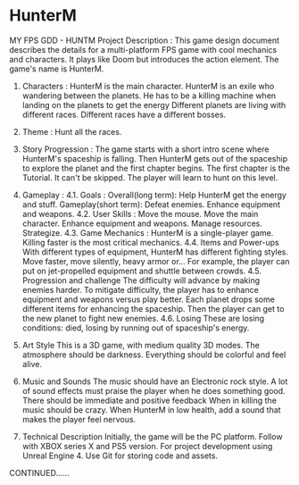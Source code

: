 # HunterM

MY FPS GDD - HUNTM
Project Description :
  This game design document describes the details for a multi-platform FPS game with cool mechanics and characters.
  It plays like Doom but introduces the action element.
  The game's name is HunterM.

1. Characters :
   HunterM is the main character. HunterM is an exile who wandering between the planets. He has to be a killing machine when landing on the planets to get the energy
   Different planets are living with different races. Different races have a different bosses.

2. Theme :
   Hunt all the races.

3. Story Progression :
   The game starts with a short intro scene where HunterM's spaceship is falling. Then HunterM gets out of the spaceship to explore the planet and the first chapter begins.
   The first chapter is the Tutorial. It can't be skipped. The player will learn to hunt on this level.

4. Gameplay :
   4.1. Goals :
   Overall(long term): Help HunterM get the energy and stuff.
   Gameplay(short term): Defeat enemies. Enhance equipment and weapons.
   4.2. User Skills :
   Move the mouse.
   Move the main character.
   Enhance equipment and weapons.
   Manage resources.
   Strategize.
   4.3. Game Mechanics :
   HunterM is a single-player game. Killing faster is the most critical mechanics.
   4.4. Items and Power-ups
   With different types of equipment, HunterM has different fighting styles. Move faster, move silently, heavy armor or...
   For example, the player can put on jet-propelled equipment and shuttle between crowds.
   4.5. Progression and challenge
   The difficulty will advance by making enemies harder. To mitigate difficulty, the player has to enhance equipment and weapons versus play better.
   Each planet drops some different items for enhancing the spaceship. Then the player can get to the new planet to fight new enemies.
   4.6. Losing
   These are losing conditions: died, losing by running out of spaceship's energy.

5. Art Style
   This is a 3D game, with medium quality 3D modes. The atmosphere should be darkness. Everything should be colorful and feel alive.

6. Music and Sounds
   The music should have an Electronic rock style. A lot of sound effects must praise the player when he does something good. There should be immediate and positive feedback
   When in killing the music should be crazy. When HunterM in low health, add a sound that makes the player feel nervous.

7. Technical Description
   Initially, the game will be the PC platform. Follow with XBOX series X and PS5 version.
   For project development using Unreal Engine 4. Use Git for storing code and assets.

CONTINUED......
